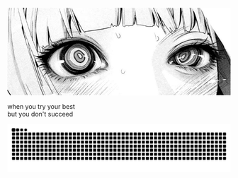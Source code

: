 <p align="center">
  <img src="https://github.com/rogueliver/rogueliver/blob/main/download.jfif" width="600" alt="Header"/>
  
  when you try your best  
  but you don't succeed
</p>



<img src="https://raw.githubusercontent.com/rogueliver/rogueliver/output/snake.svg" alt="Snake animation" />

###
